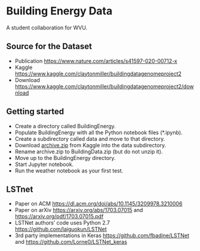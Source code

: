 # Building Energy Data
A student collaboration for WVU.

## Source for the Dataset

* Publication https://www.nature.com/articles/s41597-020-00712-x
* Kaggle https://www.kaggle.com/claytonmiller/buildingdatagenomeproject2
* Download https://www.kaggle.com/claytonmiller/buildingdatagenomeproject2/download

## Getting started
* Create a directory called BuildingEnergy.
* Populate BuildingEnergy with all the Python notebook files (*.ipynb).
* Create a subdirectory called data and move to that directory.
* Download [archive.zip](https://www.kaggle.com/claytonmiller/buildingdatagenomeproject2/download) 
from Kaggle into the data subdirectory.
* Rename archive.zip to BuildingData.zip (but do not unzip it).
* Move up to the BuildingEnergy directory.
* Start Jupyter notebook.
* Run the weather notebook as your first test.

## LSTnet
* Paper on ACM https://dl.acm.org/doi/abs/10.1145/3209978.3210006
* Paper on arXiv https://arxiv.org/abs/1703.07015 and https://arxiv.org/pdf/1703.07015.pdf
* LSTNet authors’ code uses Python 2.7 https://github.com/laiguokun/LSTNet
* 3rd party implementations in Keras https://github.com/fbadine/LSTNet and https://github.com/Lorne0/LSTNet_keras
